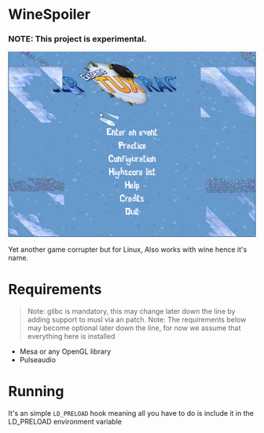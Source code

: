 # WineSpoiler
### NOTE: This project is experimental.
![Example of WineSpoiler corrupting the menu screen of Extreme Tux Racer](example.png)

Yet another game corrupter but for Linux, Also works with wine hence it's name.

# Requirements
> Note: glibc is mandatory, this may change later down the line by adding support to musl via an patch.
> Note: The requirements below may become optional later down the line, for now we assume that everything here is installed
* Mesa or any OpenGL library
* Pulseaudio

# Running
It's an simple ```LD_PRELOAD``` hook meaning all you have to do is include it in the LD_PRELOAD environment variable